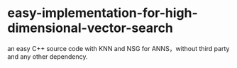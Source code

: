 # easy-implementation-for-high-dimensional-vector-search
an easy C++ source code with KNN and NSG for ANNS，without third party and any other dependency.

